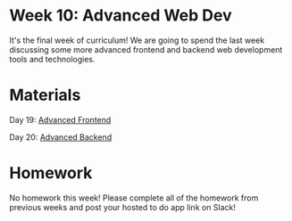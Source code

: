 # Week 10: Advanced Web Dev

It's the final week of curriculum! We are going to spend the last week discussing some more advanced frontend and backend web development tools and technologies. 

# Materials

Day 19: [Advanced Frontend](https://docs.google.com/presentation/d/1SUSDgWK5ngWzzAENuXRbL5WetKrUqEYSDA9NVuGpAvU/edit?usp=sharing)

Day 20: [Advanced Backend](https://docs.google.com/presentation/d/1l_q-itZ0_efcxkwv0AL0_kIyD7fnScKiJ5k2a1tSRxA/edit?usp=sharing)

# Homework

No homework this week! Please complete all of the homework from previous weeks and post your hosted to do app link on Slack!